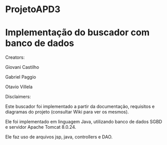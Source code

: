 # ProjetoAPD3
Implementação do buscador com banco de dados
=============
Creators:

Giovani Castilho

Gabriel Paggio

Otavio Villela

Disclaimers:

Este buscador foi implementado a partir da documentação, requisitos e diagramas do projeto (consultar Wiki para ver os mesmos).

Ele foi implementado em linguagem Java, utilizando banco de dados SGBD e servidor Apache Tomcat 8.0.24.

Ele faz uso de arquivos jsp, java, controllers e DAO.
